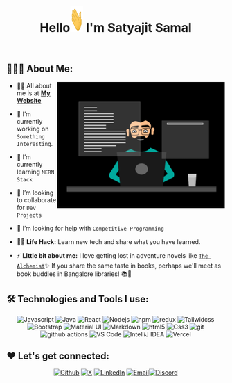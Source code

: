 <h1 align="center">Hello<img src="https://raw.githubusercontent.com/ABSphreak/ABSphreak/master/gifs/Hi.gif" width="30px" height="60px"> I'm Satyajit Samal</h1>

<!-- <div align="center">
  <img src ="./banner.png" />
  
</div> -->

 <br/>

## 👨🏻‍💻 About Me:

<img  src="./thoughtworks-gif_dribbble.gif" height="290px" align="right" />

- 🙋‍♂️ All about me is at **[My Website](https://satyajit-samal.vercel.app/)**

- 🔭 I’m currently working on `Something Interesting`.

- 🌱 I’m currently learning `MERN Stack`

- 👯 I’m looking to collaborate for `Dev Projects`

- 🤔 I’m looking for help with `Competitive Programming`

<!-- - 💬 Ask me about anything, Except Maths :sweat_smile: -->

- 👨‍💻 **Life Hack:** Learn new tech and share what you have learned. 

- ⚡ **LIttle bit about me:** I love getting lost in adventure novels like [`The Alchemist`](https://en.wikipedia.org/wiki/The_Alchemist_(novel))✨ If you share the same taste in books, perhaps we'll meet as book buddies in Bangalore libraries! 📚🤝 


## 🛠️ Technologies and Tools I use:

<p align="center">
<img alt="Javascript" src="https://img.shields.io/badge/JavaScript-323330?style=for-the-badge&logo=javascript&logoColor=F7DF1E"  height="25px"/>
<img alt="Java" src="https://img.shields.io/badge/Java-007396?style=for-the-badge&logo=java&logoColor=white" height="25px"/>
<img alt="React" src="https://img.shields.io/badge/React-20232A?style=for-the-badge&logo=react&logoColor=61DAFB" height="25px"/>
<!-- <img alt="NextJs" src="https://img.shields.io/badge/Next-black?style=for-the-badge&logo=next.js&logoColor=white" height="25px"/> -->
<!-- <img alt="MongoDB" src="https://img.shields.io/badge/-MongoDB-13aa52?style=flat-square&logo=mongodb&logoColor=white"  height="25px"/> -->
<img alt="Nodejs" src="https://img.shields.io/badge/-Nodejs-43853d?style=flat-square&logo=Node.js&logoColor=white"  height="25px"/>
<img alt="npm" src="https://img.shields.io/badge/NPM-%23000000.svg?style=for-the-badge&logo=npm&logoColor=white" height="25px"/>
<img alt="redux" src="https://img.shields.io/badge/-Redux-764ABC?style=flat-square&logo=redux&logoColor=white" height="25px"/>
 <!-- <img alt="Express" src="https://img.shields.io/badge/express.js-%23404d59.svg?style=for-the-badge&logo=express&logoColor=%2361DAFB" height="25px"/> -->
<img alt="Tailwidcss" src="https://img.shields.io/badge/Tailwind_CSS-38B2AC?style=for-the-badge&logo=tailwind-css&logoColor=white" height="25px"/>
<img alt="Bootstrap" src="https://img.shields.io/badge/Bootstrap-563D7C?style=for-the-badge&logo=bootstrap&logoColor=white" height="25px"/>
<img alt="Material UI" src="https://img.shields.io/badge/Material--UI-0081CB?style=for-the-badge&logo=material-ui&logoColor=white" height="25px"/>
<!-- <img alt="Python" src="https://img.shields.io/badge/Python-14354C?style=for-the-badge&logo=python&logoColor=white" height="25px"/> -->
<img alt="Markdown" src="https://img.shields.io/badge/Markdown-000000?style=for-the-badge&logo=markdown&logoColor=white"  height="25px"/>
<img alt="html5" src="https://img.shields.io/badge/HTML5-E34F26?style=for-the-badge&logo=html5&logoColor=white" height="25px"/>
<img alt="Css3" src="https://img.shields.io/badge/CSS3-1572B6?style=for-the-badge&logo=css3&logoColor=white" height="25px"/>
<!-- <img alt="Jquery" src="https://img.shields.io/badge/jquery-%230769AD.svg?style=for-the-badge&logo=jquery&logoColor=white" height="25px"/> -->
<img alt="git" src="https://img.shields.io/badge/-Git-F05032?style=flat-square&logo=git&logoColor=white" height="25px"/>
<img alt="github actions" src="https://img.shields.io/badge/-Github_Actions-2088FF?style=flat-square&logo=github-actions&logoColor=white" height="25px"/>
<img alt="VS Code" src="https://img.shields.io/badge/VS%20Code-0078d7?style=for-the-badge&logo=visual-studio-code&logoColor=white" height="25px"/>
<img alt="IntelliJ IDEA" src="https://img.shields.io/badge/IntelliJ%20IDEA-000000?style=for-the-badge&logo=intellij-idea&logoColor=white" height="25px"/>
<img alt="Vercel" src="https://img.shields.io/badge/Vercel-000000?style=for-the-badge&logo=vercel&logoColor=white" height="25px"/>
<!-- <img alt="CI/CD" src="https://img.shields.io/badge/CI%2FCD-0078d7?style=for-the-badge&logo=ci-cd&logoColor=white" height="25px"/> -->
<!-- <img alt="Linux" src="https://img.shields.io/badge/Linux-FCC624?style=for-the-badge&logo=linux&logoColor=black" height="25px"/> -->


## ❤️ Let's get connected:

<p align="center"><a href="https://satyajit-samal.vercel.app/" target="_blank"><img alt="Github" src="https://img.shields.io/badge/Satyajit.tech-9146FF.svg?&style=for-the-badge&logo=appveyor&logoColor=white" height="30px" /></a> <a href="https://x.com/satyajitstwt"><img alt="X" src="https://img.shields.io/badge/-@satyajitstwt-black?style=flat-square&logo=X" height="30px"></a>
<a href="https://www.linkedin.com/in/satyajitsamal/"><img alt="LinkedIn" src="https://img.shields.io/badge/LinkedIn-Satyajit%20Samal-blue?style=flat-square&logo=linkedin" height="30px"></a> <a href="mailto:satyajitsamal.workmail@gmail.com" target="_blank"><img alt="Email" src="https://img.shields.io/badge/Email-satyajitsamal.workmail@gmail.com-white?style=flat-square&logo=gmail"  height="30px"/></a><a href="https://discord.com/users/satyajit_samal" target="_blank"><img alt="Discord" src="https://img.shields.io/badge/Discord-satyajit__samal-Blurple?style=flat-square&logo=discord"  height="30px"/></a>
</p>


<!-- ## 📊 My GitHub Data:

<div align="center">
  <img align="center" src="https://github-readme-stats.anuraghazra1.vercel.app/api?username=s-satyajit&show_icons=true&theme=dracula" /> <br> <br> -->
  <!-- <img align="center" src="https://github-readme-streak-stats.herokuapp.com/?user=s-satyajit&theme=dracula" alt="satyajit" /> -->
</div>



<!-- <p align="left"> <img src="https://komarev.com/ghpvc/?username=s-satyajit&label=Profile%20views&color=0e75b6&style=flat" alt="qzseeker" /> </p> -->